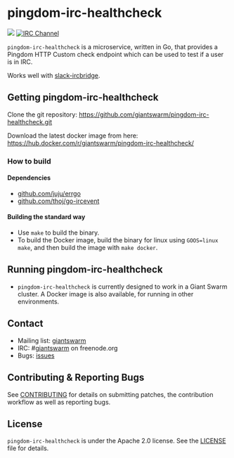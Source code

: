 # pingdom-irc-healthcheck

[![](https://img.shields.io/docker/pulls/giantswarm/pingdom-irc-healthcheck.svg)](http://hub.docker.com/r/giantswarm/pingdom-irc-healthcheck) [![IRC Channel](https://img.shields.io/badge/irc-%23giantswarm-blue.svg)](https://kiwiirc.com/client/irc.freenode.net/#giantswarm)


`pingdom-irc-healthcheck` is a microservice, written in Go, that provides a Pingdom HTTP Custom check endpoint which can be used to test if a user is in IRC.

Works well with [slack-ircbridge](https://github.com/giantswarm/slack-ircbridge).

## Getting pingdom-irc-healthcheck

Clone the git repository: https://github.com/giantswarm/pingdom-irc-healthcheck.git

Download the latest docker image from here: https://hub.docker.com/r/giantswarm/pingdom-irc-healthcheck/

### How to build

#### Dependencies

- [github.com/juju/errgo](https://github.com/juju/errgo)
- [github.com/thoj/go-ircevent](https://github.com/thoj/go-ircevent)

#### Building the standard way

- Use `make` to build the binary.
- To build the Docker image, build the binary for linux using `GOOS=linux make`, and then build the image with `make docker`.

## Running pingdom-irc-healthcheck

- `pingdom-irc-healthcheck` is currently designed to work in a Giant Swarm cluster. A Docker image is also available, for running in other environments.

## Contact

- Mailing list: [giantswarm](https://groups.google.com/forum/!forum/giantswarm)
- IRC: #[giantswarm](irc://irc.freenode.org:6667/#giantswarm) on freenode.org
- Bugs: [issues](https://github.com/giantswarm/pingdom-irc-healthcheck/issues)

## Contributing & Reporting Bugs

See [CONTRIBUTING](CONTRIBUTING.md) for details on submitting patches, the contribution workflow as well as reporting bugs.

## License

`pingdom-irc-healthcheck` is under the Apache 2.0 license. See the [LICENSE](LICENSE) file for details.